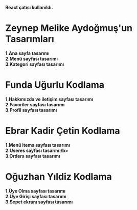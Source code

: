<b>React çatısı kullanıldı.</b><br>


# Zeynep Melike Aydoğmuş'un Tasarımları

<b>1.Ana sayfa tasarımı</b><br>
<b>2.Menü sayfası tasarımı</b><br>
<b>3.Kategori sayfası tasarımı</b><br>


# Funda Uğurlu Kodlama
<b>1.Hakkımızda ve iletişim sayfası tasarımı</b><br>
<b>2.Favoriler sayfası tasarımı</b><br>
<b>3.Profil sayfası tasarımı</b><br>


# Ebrar Kadir Çetin Kodlama
<b>1.Menü items sayfası tasarımı</b><br>
<b>2.Useres sayfası tasarımı/b><br>
<b>3.Orders sayfası tasarımı</b><br>


# Oğuzhan Yıldiz Kodlama
<b>1.Üye Olma sayfası tasarımı</b><br>
<b>2.Üye Girişi sayfası tasarımı</b><br>
<b>3.Sepet ekranı sayfası tasarımı</b><br>
